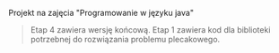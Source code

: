 Projekt na zajęcia "Programowanie w języku java"
> Etap 4 zawiera wersję końcową. 
> Etap 1 zawiera kod dla biblioteki potrzebnej do rozwiązania problemu plecakowego. 

